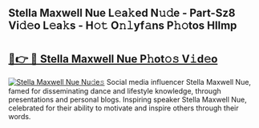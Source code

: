## Stella Maxwell Nue L𝚎a𝚔ed N𝚞𝚍e - Part-Sz8 Vi𝚍𝚎o L𝚎a𝚔s - H𝚘𝚝 O𝚗𝚕yf𝚊ns P𝚑𝚘tos Hllmp

# <h2><a href="http://kfeyos.oniu.top/?m=Stella+Maxwell+Nue">🔗👉 🔴 Stella Maxwell Nue P𝚑ot𝚘𝚜 V𝚒d𝚎o</a></h2>

[![Stella Maxwell Nue Nu𝚍e𝚜](https://i.imgur.com/0qMVB7G.gif)](http://kfeyos.oniu.top/?m=Stella+Maxwell+Nue)
Social media influencer Stella Maxwell Nue, famed for disseminating dance and lifestyle knowledge, through presentations and personal blogs. Inspiring speaker Stella Maxwell Nue, celebrated for their ability to motivate and inspire others through their words.  
